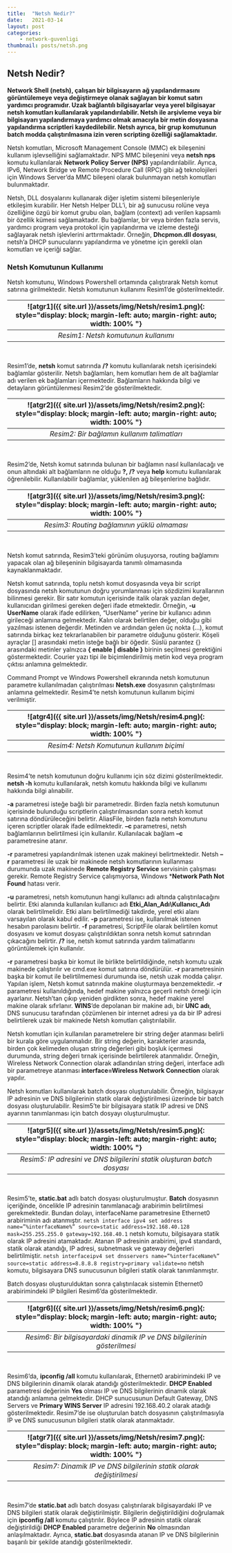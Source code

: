 ```yaml
---
title:  "Netsh Nedir?"
date:   2021-03-14
layout: post
categories: 
    - network-guvenligi
thumbnail: posts/netsh.png
---
```


## Netsh Nedir?

**Network Shell (netsh), çalışan bir bilgisayarın ağ yapılandırmasını görüntülemeye veya değiştirmeye olanak sağlayan bir komut satırı yardımcı programıdır. Uzak bağlantılı bilgisayarlar veya yerel bilgisayar netsh komutları kullanılarak yapılandırılabilir. Netsh ile arşivleme veya bir bilgisayarı yapılandırmaya yardımcı olmak amacıyla bir metin dosyasına yapılandırma scriptleri kaydedilebilir. Netsh ayrıca, bir grup komutunun batch modda çalıştırılmasına izin veren scripting özelliği sağlamaktadır.**

Netsh komutları, Microsoft Management Console (MMC) ek bileşenini kullanım işlevselliğini sağlamaktadır. NPS MMC bileşenini veya **netsh nps** komutu kullanılarak **Network Policy Server (NPS)** yapılandırılabilir. Ayrıca, IPv6, Network Bridge ve Remote Procedure Call (RPC) gibi ağ teknolojileri için Windows Server’da MMC bileşeni olarak bulunmayan netsh komutları bulunmaktadır.

Netsh, DLL dosyalarını kullanarak diğer işletim sistemi bileşenleriyle etkileşim kurabilir. Her Netsh Helper DLL’i, bir ağ sunucusu rolüne veya özelliğine özgü bir komut grubu olan, bağlam (context) adı verilen kapsamlı bir özellik kümesi sağlamaktadır. Bu bağlamlar, bir veya birden fazla servis, yardımcı program veya protokol için yapılandırma ve izleme desteği sağlayarak netsh işlevlerini arttırmaktadır. Örneğin, **Dhcpmon.dll dosyası**, netsh’a DHCP sunucularını yapılandırma ve yönetme için gerekli olan komutları ve içeriği sağlar.

### Netsh Komutunun Kullanımı

Netsh komutunu, Windows Powershell ortamında çalıştırarak Netsh komut satırına girilmektedir. Netsh komutunun kullanımı Resim1’de gösterilmektedir.


| ![atgr1]({{ site.url }}/assets/img/Netsh/resim1.png){: style="display: block; margin-left: auto; margin-right: auto; width: 100% "} |
|:--:|
| *Resim1: Netsh komutunun kullanımı* |

<br/>

Resim1’de, **netsh** komut satırında **/?** komutu kullanılarak netsh içerisindeki bağlamlar gösterilir. Netsh bağlamları, hem komutları hem de alt bağlamlar adı verilen ek bağlamları içermektedir. Bağlamların hakkında bilgi ve detayların görüntülenmesi Resim2’de gösterilmektedir.

| ![atgr2]({{ site.url }}/assets/img/Netsh/resim2.png){: style="display: block; margin-left: auto; margin-right: auto; width: 100% "} |
|:--:|
| *Resim2: Bir bağlamın kullanım talimatları* |

<br/>

Resim2’de, Netsh komut satırında bulunan bir bağlamın nasıl kullanılacağı ve onun altındaki alt bağlamların ne olduğu **?, /?** veya **help** komutu kullanılarak öğrenilebilir. Kullanılabilir bağlamlar, yüklenilen ağ bileşenlerine bağlıdır. 

| ![atgr3]({{ site.url }}/assets/img/Netsh/resim3.png){: style="display: block; margin-left: auto; margin-right: auto; width: 100% "} |
|:--:|
| *Resim3: Routing bağlamının yüklü olmaması* |

<br/>

Netsh komut satırında, Resim3’teki görünüm oluşuyorsa, routing bağlamını yapacak olan ağ bileşeninin bilgisayarda tanımlı olmamasında kaynaklanmaktadır.

Netsh komut satırında, toplu netsh komut dosyasında veya bir script dosyasında netsh komutunun doğru yorumlanması için sözdizimi kurallarının bilinmesi gerekir. Bir satır komutun içerisinde italik olarak yazılan değer, kullanıcıdan girilmesi gereken değeri ifade etmektedir. Örneğin, **-u UserName** olarak ifade edilirken, “UserName” yerine bir kullanıcı adının girileceği anlamına gelmektedir. 
Kalın olarak belirtilen değer, olduğu gibi yazılması istenen değerdir. Metinden ve ardından gelen üç nokta (…), komut satırında birkaç kez tekrarlanabilen bir parametre olduğunu gösterir. Köşeli ayraçlar [] arasındaki metin isteğe bağlı bir öğedir. Süslü parantez {} arasındaki metinler yalnızca **{ enable | disable }** birinin seçilmesi gerektiğini göstermektedir. Courier yazı tipi ile biçimlendirilmiş metin kod veya program çıktısı anlamına gelmektedir.

Command Prompt ve Windows Powershell ekranında netsh komutunun parametre kullanılmadan çalıştırılması **Netsh.exe** dosyasının çalıştırılması anlamına gelmektedir. Resim4’te netsh komutunun kullanım biçimi verilmiştir.

| ![atgr4]({{ site.url }}/assets/img/Netsh/resim4.png){: style="display: block; margin-left: auto; margin-right: auto; width: 100% "} |
|:--:|
| *Resim4: Netsh Komutunun kullanım biçimi* |

<br/>

Resim4’te netsh komutunun doğru kullanımı için söz dizimi gösterilmektedir. **netsh -h** komutu kullanılarak, netsh komutu hakkında bilgi ve kullanımı hakkında bilgi alınabilir.

**-a** parametresi isteğe bağlı bir parametredir. Birden fazla netsh komutunun içerisinde bulunduğu scriptlerin çalıştırılmasından sonra netsh komut satırına döndürüleceğini belirtir. AliasFile, birden fazla netsh komutunu içeren scriptler olarak ifade edilmektedir. **–c** parametresi, netsh bağlamlarının belirtilmesi için kullanılır. Kullanılacak bağlam **–c** parametresine atanır.

**-r** parametresi yapılandırılmak istenen uzak makineyi belirtmektedir. Netsh **–r** parametresi ile uzak bir makinede netsh komutlarının kullanması durumunda uzak makinede **Remote Registry Service** servisinin çalışması gerekir. Remote Registry Service çalışmıyorsa, Windows ***Network Path Not Found** hatası verir.

**-u** parametresi, netsh komutunun hangi kullanıcı adı altında çalıştırılacağını belirtir. Etki alanında kullanılan kullanıcı adı **Etki_Alan_Adı\Kullanıcı_Adı** olarak belirtilmelidir. Etki alanı belirtilmediği takdirde, yerel etki alanı varsayılan olarak kabul edilir. **-p** parametresi ise, kullanılmak istenen hesabın parolasını belirtir. **-f** parametresi, ScriptFile olarak belirtilen komut dosyasını ve komut dosyası çalıştırıldıktan sonra netsh komut satırından çıkacağını belirtir. **/?** ise, netsh komut satırında yardım talimatlarını görüntülemek için kullanılır.

**-r** parametresi başka bir komut ile birlikte belirtildiğinde, netsh komutu uzak makinede çalıştırılır ve cmd.exe komut satırına döndürülür. **-r** parametresinin başka bir komut ile belirtilmemesi durumunda ise, netsh uzak modda çalışır. Yapılan işlem, Netsh komut satırında makine oluşturmaya benzemektedir. **-r** parametresi kullanıldığında, hedef makine yalnızca geçerli netsh örneği için ayarlanır. Netsh’tan çıkıp yeniden girdikten sonra, hedef makine yerel makine olarak sıfırlanır. **WINS**’de depolanan bir makine adı, bir **UNC adı**, DNS sunucusu tarafından çözümlenen bir internet adresi ya da bir IP adresi belirtilerek uzak bir makinede Netsh komutları çalıştırılabilir. 

Netsh komutları için kullanılan parametrelere bir string değer atanması belirli bir kurala göre uygulanmalıdır. Bir string değerin, karakterler arasında, birden çok kelimeden oluşan string değerleri gibi boşluk içermesi durumunda, string değeri tırnak içerisinde belirtilerek atanmalıdır. Örneğin, Wireless Network Connection olarak adlandırılan string değeri, interface adlı bir parametreye atanması **interface=Wireless Network Connection** olarak yapılır.

Netsh komutları kullanılarak batch dosyası oluşturulabilir. Örneğin, bilgisayar IP adresinin ve DNS bilgilerinin statik olarak değiştirilmesi üzerinde bir batch dosyası oluşturulabilir. Resim5’te bir bilgisayara statik IP adresi ve DNS ayarının tanımlanması için batch dosyayı oluşturulmuştur.

| ![atgr5]({{ site.url }}/assets/img/Netsh/resim5.png){: style="display: block; margin-left: auto; margin-right: auto; width: 100% "} |
|:--:|
| *Resim5: IP adresini ve DNS bilgilerini statik oluşturan batch dosyası* |

<br/>

Resim5’te, **static.bat** adlı batch dosyası oluşturulmuştur. **Batch** dosyasının içeriğinde, öncelikle IP adresinin tanımlanacağı arabirimin belirtilmesi gerekmektedir. Bundan dolayı, interfaceName parametresine Ethernet0 arabiriminin adı atanmıştır. ``netsh interface ipv4 set address name=”%interfaceName%” source=static address=192.168.40.128 mask=255.255.255.0 gateway=192.168.40.1`` netsh komutu, bilgisayara statik olarak IP adresini atamaktadır. Atanan IP adresinin arabirimi, ipv4 standardı, statik olarak atandığı, IP adresi, subnetmask ve gateway değerleri belirtilmiştir. ``netsh interfaceipv4 set dnsservers name=”%interfaceName%” source=static address=8.8.8.8 registry=primary validate=no`` netsh komutu, bilgisayara DNS sunucusunun bilgileri statik olarak tanımlanmıştır.

Batch dosyası oluşturulduktan sonra çalıştırılacak sistemin Ethernet0 arabirimindeki IP bilgileri Resim6’da gösterilmektedir.

| ![atgr6]({{ site.url }}/assets/img/Netsh/resim6.png){: style="display: block; margin-left: auto; margin-right: auto; width: 100% "} |
|:--:|
| *Resim6: Bir bilgisayardaki dinamik IP ve DNS bilgilerinin gösterilmesi* |

<br/>

Resim6’da, **ipconfig /all** komutu kullanılarak, Ethernet0 arabirimindeki IP ve DNS bilgilerinin dinamik olarak atandığı gösterilmektedir. **DHCP Enabled** parametresi değerinin **Yes** olması IP ve DNS bilgilerinin dinamik olarak atandığı anlamına gelmektedir. DHCP sunucusunun Default Gateway, DNS Servers ve **Primary WINS Server** IP adresini 192.168.40.2 olarak atadığı gösterilmektedir. Resim7’de ise oluşturulan batch dosyasının çalıştırılmasıyla IP ve DNS sunucusunun bilgileri statik olarak atanmaktadır.

| ![atgr7]({{ site.url }}/assets/img/Netsh/resim7.png){: style="display: block; margin-left: auto; margin-right: auto; width: 100% "} |
|:--:|
| *Resim7: Dinamik IP ve DNS bilgilerinin statik olarak değiştirilmesi* |

<br/>

Resim7’de **static.bat** adlı batch dosyası çalıştırılarak bilgisayardaki IP ve DNS bilgileri statik olarak değiştirilmiştir. Bilgilerin değiştirildiğini doğrulamak için **ipconfig /all** komutu çalıştırılır. Böylece IP adresinin statik olarak değiştirildiği **DHCP Enabled** parametre değerinin **No** olmasından anlaşılmaktadır. Ayrıca, **static.bat** dosyasında atanan IP ve DNS bilgilerinin başarılı bir şekilde atandığı gösterilmektedir.










